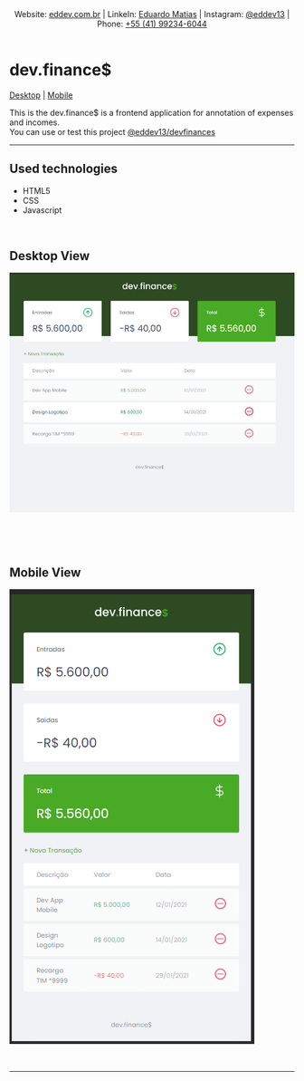 <html>
<header>
    Website: <a href="https://eddev.com.br/" target="_blank">eddev.com.br</a> |
    LinkeIn: <a href="https://www.linkedin.com/in/eddev13/" target="_blank">Eduardo Matias</a> |
    Instagram: <a href="https://www.instagram.com/eddev13" target="_blank">@eddev13</a> |
    Phone: <a href="tel:+5541992346044" target="_blank"> +55 (41) 99234-6044</a>
</header>

<h1>dev.finance$</h1>
<p> <a href="#desktop">Desktop</a> | <a href="#mobile">Mobile</a></p>
<p> This is the dev.finance$ is a frontend application for annotation of expenses and incomes. <br> You can use or
    test
    this project <a href="https://eddev.com.br/projects/devfinances" target="_blank">@eddev13/devfinances</a></p>
<hr>
<h2>Used technologies</h2>
<ul>
    <li>HTML5</li>
    <li>CSS</li>
    <li>Javascript</li>
</ul>
<p>&nbsp;</p>
<h2 id="desktop">Desktop View</h2>
<img src="https://github.com/eddev13/devfinances/blob/master/assets/screens/desktop-view.png"
    alt="printscreen desktop view">
<p>&nbsp;</p>
<p>&nbsp;</p>
<h2 id="mobile">Mobile View</h2>
<img src="https://github.com/eddev13/devfinances/blob/master/assets/screens/mobile-view.png"
    alt="printscreen mobile view">
<p>&nbsp;</p>
<hr>

</html>